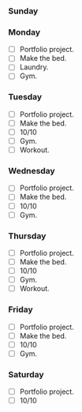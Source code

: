 ### Sunday


### Monday

- [ ] Portfolio project.
- [ ] Make the bed.
- [ ] Laundry.
- [ ] Gym.

### Tuesday

- [ ] Portfolio project.
- [ ] Make the bed.
- [ ] 10/10
- [ ] Gym.
- [ ] Workout.

### Wednesday

- [ ] Portfolio project.
- [ ] Make the bed.
- [ ] 10/10
- [ ] Gym.

### Thursday

- [ ] Portfolio project.
- [ ] Make the bed.
- [ ] 10/10
- [ ] Gym.
- [ ] Workout.

### Friday

- [ ] Portfolio project.
- [ ] Make the bed.
- [ ] 10/10
- [ ] Gym.

### Saturday

- [ ] Portfolio project.
- [ ] 10/10
